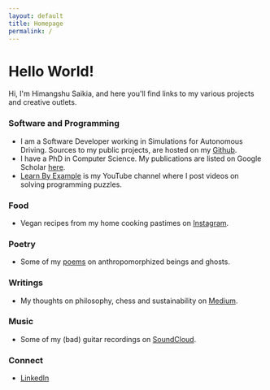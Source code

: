 ```yaml
---
layout: default
title: Homepage
permalink: /
---
```


# Hello World!

Hi, I'm Himangshu Saikia, and here you'll find links to my various projects and creative outlets.

### Software and Programming

- I am a Software Developer working in Simulations for Autonomous Driving. Sources to my public projects, are hosted on my [Github](https://github.com/hsaikia).
- I have a PhD in Computer Science. My publications are listed on Google Scholar [here](https://scholar.google.com/citations?hl=en&user=B6UDagwAAAAJ).
- [Learn By Example](https://www.youtube.com/channel/UCrip_x8QZ7GLTykFWJgS5Ww) is my YouTube channel where I post videos on solving programming puzzles.

### Food

- Vegan recipes from my home cooking pastimes on [Instagram](https://www.instagram.com/ne_desi_vegan/).

### Poetry

- Some of my [poems](https://milspeak.wordpress.com/category/poetry/) on anthropomorphized beings and ghosts.

### Writings

- My thoughts on philosophy, chess and sustainability on [Medium](https://himangshu-saikia.medium.com/).

### Music

- Some of my (bad) guitar recordings on [SoundCloud](https://soundcloud.com/milwac).

### Connect

- [LinkedIn](https://www.linkedin.com/in/himangshu-saikia-a4a4711b)

